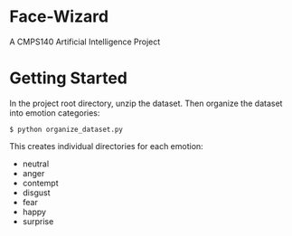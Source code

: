 # Face-Wizard
A CMPS140 Artificial Intelligence Project
# Getting Started
In the project root directory, unzip the dataset. 
Then organize the dataset into emotion categories:

`$ python organize_dataset.py`

This creates individual directories for each emotion:
* neutral
* anger
* contempt
* disgust
* fear
* happy
* surprise
